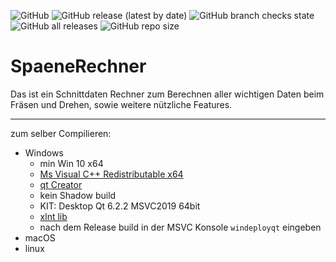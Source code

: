 ![GitHub](https://img.shields.io/github/license/EinRainerZufall/SpaeneRechner)
![GitHub release (latest by date)](https://img.shields.io/github/v/release/EinRainerZufall/SpaeneRechner)
![GitHub branch checks state](https://img.shields.io/github/checks-status/EinRainerZufall/SpaeneRechner/main)
![GitHub all releases](https://img.shields.io/github/downloads/EinRainerZufall/SpaeneRechner/total)
![GitHub repo size](https://img.shields.io/github/repo-size/EinRainerZufall/SpaeneRechner)

# SpaeneRechner

Das ist ein Schnittdaten Rechner zum Berechnen aller wichtigen Daten beim Fräsen und Drehen,
sowie weitere nützliche Features.


---
zum selber Compilieren:
- Windows
  - min Win 10 x64
  - [Ms Visual C++ Redistributable x64](https://support.microsoft.com/de-de/topic/aktuelle-unterst%C3%BCtzte-downloads-f%C3%BCr-visual-c-2647da03-1eea-4433-9aff-95f26a218cc0)
  - [qt Creator](https://www.qt.io/)
  - kein Shadow build
  - KIT: Desktop Qt 6.2.2 MSVC2019 64bit
  - [xlnt lib](https://github.com/tfussell/xlnt)
  - nach dem Release build in der MSVC Konsole `windeployqt` eingeben
- macOS
- linux
